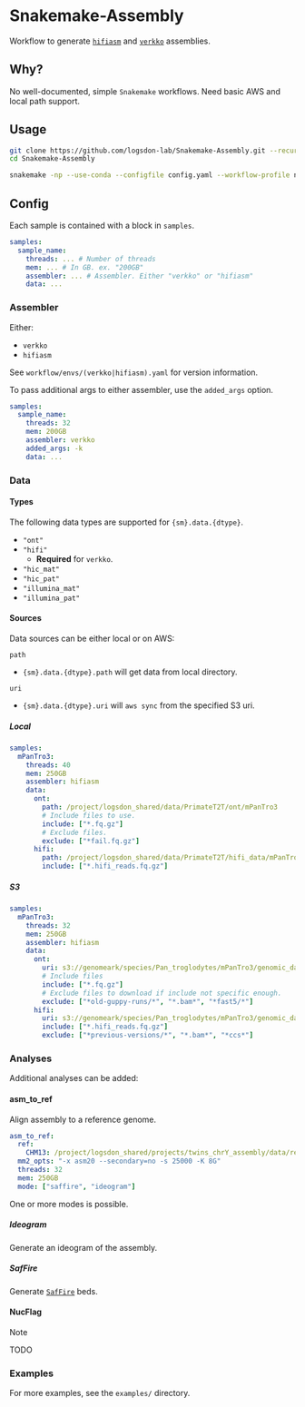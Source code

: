 # Snakemake-Assembly
Workflow to generate [`hifiasm`](https://github.com/chhylp123/hifiasm) and [`verkko`](https://github.com/marbl/verkko) assemblies.

## Why?
No well-documented, simple `Snakemake` workflows.
Need basic AWS and local path support.


## Usage
```bash
git clone https://github.com/logsdon-lab/Snakemake-Assembly.git --recursive
cd Snakemake-Assembly
```

```bash
snakemake -np --use-conda --configfile config.yaml --workflow-profile none
```


## Config
Each sample is contained with a block in `samples`.
```yaml
samples:
  sample_name:
    threads: ... # Number of threads
    mem: ... # In GB. ex. "200GB"
    assembler: ... # Assembler. Either "verkko" or "hifiasm"
    data: ...
```

### Assembler
Either:
* `verkko`
* `hifiasm`

See `workflow/envs/(verkko|hifiasm).yaml` for version information.

To pass additional args to either assembler, use the `added_args` option.

```yaml
samples:
  sample_name:
    threads: 32
    mem: 200GB
    assembler: verkko
    added_args: -k
    data: ...
```

### Data

#### Types
The following data types are supported for `{sm}.data.{dtype}`.
* `"ont"`
* `"hifi"`
  * **Required** for `verkko`.
* `"hic_mat"`
* `"hic_pat"`
* `"illumina_mat"`
* `"illumina_pat"`

#### Sources
Data sources can be either local or on AWS:

`path`
* `{sm}.data.{dtype}.path` will get data from local directory.

`uri`
* `{sm}.data.{dtype}.uri` will `aws sync` from the specified S3 uri.

##### Local
```yaml
samples:
  mPanTro3:
    threads: 40
    mem: 250GB
    assembler: hifiasm
    data:
      ont:
        path: /project/logsdon_shared/data/PrimateT2T/ont/mPanTro3
        # Include files to use.
        include: ["*.fq.gz"]
        # Exclude files.
        exclude: ["*fail.fq.gz"]
      hifi:
        path: /project/logsdon_shared/data/PrimateT2T/hifi_data/mPanTro3
        include: ["*.hifi_reads.fq.gz"]
```

##### S3
```yaml
samples:
  mPanTro3:
    threads: 32
    mem: 250GB
    assembler: hifiasm
    data:
      ont:
        uri: s3://genomeark/species/Pan_troglodytes/mPanTro3/genomic_data/ont/
        # Include files
        include: ["*.fq.gz"]
        # Exclude files to download if include not specific enough.
        exclude: ["*old-guppy-runs/*", "*.bam*", "*fast5/*"]
      hifi:
        uri: s3://genomeark/species/Pan_troglodytes/mPanTro3/genomic_data/pacbio_hifi/
        include: ["*.hifi_reads.fq.gz"]
        exclude: ["*previous-versions/*", "*.bam*", "*ccs*"]
```

### Analyses
Additional analyses can be added:

#### asm_to_ref
Align assembly to a reference genome.

```yaml
asm_to_ref:
  ref:
    CHM13: /project/logsdon_shared/projects/twins_chrY_assembly/data/reference/T2T-CHM13v2.fasta
  mm2_opts: "-x asm20 --secondary=no -s 25000 -K 8G"
  threads: 32
  mem: 250GB
  mode: ["saffire", "ideogram"]
```

One or more modes is possible.

##### Ideogram
Generate an ideogram of the assembly.

##### SafFire
Generate [`SafFire`](https://github.com/mrvollger/SafFire) beds.

#### NucFlag
> [!NOTE]
> TODO

### Examples
For more examples, see the `examples/` directory.
